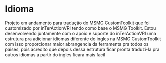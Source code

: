 # Idioma
Projeto em andamento para tradução do MSMG CustomToolkit
que foi customizado por inTerActionVRI tendo como base o MSMG Toolkit.
Estou desenvolvendo juntamente com o apoio e suporte do inTerActionVRI
uma estrutura pra adicionar idiomas diferente do ingles na MSMG CustomToolkit
com isso proporcionar maior abrangencia da ferramenta pra todos os
paises, pois acredito que depois dessa estrutura ficar pronta traduzi-la
pra outros idiomas a partir do ingles ficara mais facil
